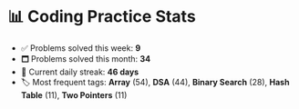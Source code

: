 # 📊 Coding Practice Stats

- ✅ Problems solved this week: **9**
- 🗖️ Problems solved this month: **34**
- 📌 Current daily streak: **46 days**
- 🏷️ Most frequent tags: **Array** (54), **DSA** (44), **Binary Search** (28), **Hash Table** (11), **Two Pointers** (11)
